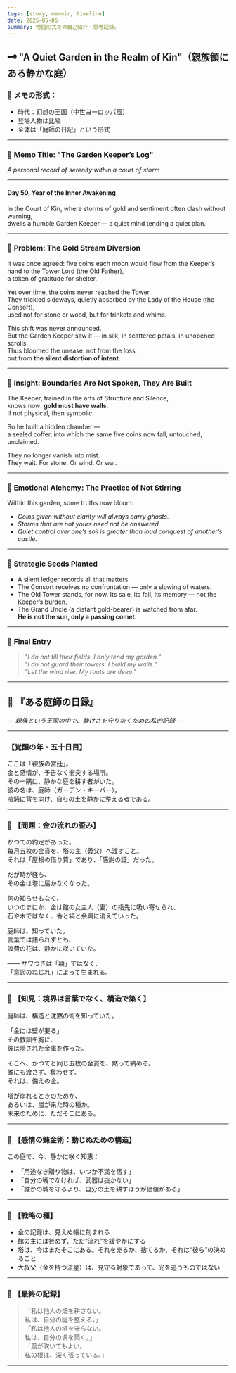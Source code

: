 ```yaml
---
tags: [story, memoir, timeline]
date: 2025-05-06
summary: 物語形式での自己紹介・思考記録。
---
```




## 🗝 **"A Quiet Garden in the Realm of Kin"（親族領にある静かな庭）**

### 🌿 メモの形式：
- 時代：幻想の王国（中世ヨーロッパ風）
- 登場人物は比喩
- 全体は「庭師の日記」という形式

---

### 📜 **Memo Title: "The Garden Keeper’s Log"**
*A personal record of serenity within a court of storm*

---

#### Day 50, Year of the Inner Awakening

In the Court of Kin, where storms of gold and sentiment often clash without warning,  
dwells a humble Garden Keeper — a quiet mind tending a quiet plan.

---

### 🎯 **Problem: The Gold Stream Diversion**

It was once agreed: five coins each moon would flow from the Keeper’s hand to the Tower Lord (the Old Father),  
a token of gratitude for shelter.

Yet over time, the coins never reached the Tower.  
They trickled sideways, quietly absorbed by the Lady of the House (the Consort),  
used not for stone or wood, but for trinkets and whims.

This shift was never announced.  
But the Garden Keeper saw it — in silk, in scattered petals, in unopened scrolls.  
Thus bloomed the unease: not from the loss,  
but from **the silent distortion of intent**.

---

### 🧠 **Insight: Boundaries Are Not Spoken, They Are Built**

The Keeper, trained in the arts of Structure and Silence,  
knows now: **gold must have walls**.  
If not physical, then symbolic.

So he built a hidden chamber —  
a sealed coffer, into which the same five coins now fall, untouched, unclaimed.

They no longer vanish into mist.  
They wait. For stone. Or wind. Or war.

---

### 🧘 **Emotional Alchemy: The Practice of Not Stirring**

Within this garden, some truths now bloom:
- *Coins given without clarity will always carry ghosts.*
- *Storms that are not yours need not be answered.*
- *Quiet control over one’s soil is greater than loud conquest of another’s castle.*

---

### 📌 **Strategic Seeds Planted**

- A silent ledger records all that matters.
- The Consort receives no confrontation — only a slowing of waters.
- The Old Tower stands, for now. Its sale, its fall, its memory — not the Keeper’s burden.
- The Grand Uncle (a distant gold-bearer) is watched from afar.  
  **He is not the sun, only a passing comet.**

---

### 🔑 **Final Entry**

> *"I do not till their fields. I only tend my garden."*  
> *"I do not guard their towers. I build my walls."*  
> *"Let the wind rise. My roots are deep."*

---

## 📜 **『ある庭師の日録』**  
*― 親族という王国の中で、静けさを守り抜くための私的記録 ―*

---

### 【覚醒の年・五十日目】

ここは「親族の宮廷」。  
金と感情が、予告なく衝突する場所。  
その一隅に、静かな庭を耕す者がいた。  
彼の名は、庭師（ガーデン・キーパー）。  
喧騒に背を向け、自らの土を静かに整える者である。

---

### 🎯 【問題：金の流れの歪み】

かつての約定があった。  
毎月五枚の金貨を、塔の主（義父）へ渡すこと。  
それは「屋根の借り賃」であり、「感謝の証」だった。

だが時が経ち、  
その金は塔に届かなくなった。

何の知らせもなく、  
いつのまにか、金は館の女主人（妻）の指先に吸い寄せられ、  
石や木ではなく、香と絹と余興に消えていった。

庭師は、知っていた。  
言葉では語られずとも、  
浪費の花は、静かに咲いていた。

—— ザワつきは「額」ではなく、  
「意図のねじれ」によって生まれる。

---

### 🧠 【知見：境界は言葉でなく、構造で築く】

庭師は、構造と沈黙の術を知っていた。

「金には壁が要る」  
その教訓を胸に、  
彼は隠された金庫を作った。

そこへ、かつてと同じ五枚の金貨を、黙って納める。  
誰にも渡さず、奪わせず。  
それは、備えの金。

塔が崩れるときのためか、  
あるいは、嵐が来た時の種か。  
未来のために、ただそこにある。

---

### 🧘 【感情の錬金術：動じぬための構造】

この庭で、今、静かに咲く知恵：

- 「用途なき贈り物は、いつか不満を宿す」  
- 「自分の戦でなければ、武器は抜かない」  
- 「誰かの城を守るより、自分の土を耕すほうが価値がある」

---

### 📌 【戦略の種】

- 金の記録は、見えぬ帳に刻まれる  
- 館の主には咎めず、ただ“流れ”を緩やかにする  
- 塔は、今はまだそこにある。それを売るか、捨てるか、それは“彼ら”の決めること  
- 大叔父（金を持つ流星）は、見守る対象であって、光を追うものではない

---

### 🔑 【最終の記録】

> 「私は他人の畑を耕さない。  
> 私は、自分の庭を整える。」  
> 「私は他人の塔を守らない。  
> 私は、自分の塀を築く。」  
> 「風が吹いてもよい。  
> 私の根は、深く張っている。」

---
